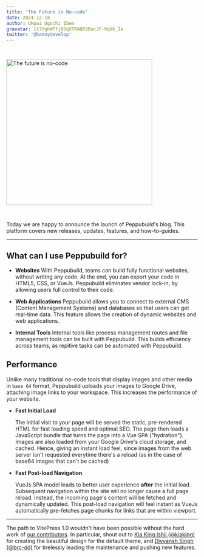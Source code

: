```yaml
---
title: 'The Future is No-code'
date: 2024-12-18
author: Ukpai Ugochi Ibem
gravatar: 1t7YghWTfjB5qXTRAQR3BucJF-9qUk_Ie
twitter: '@hannydevelop'
---
```


<img src="https://peppubuild.com/AboutMain.png" alt="The future is no-code"  style="width:40vw; margin:2em auto;">

Today we are happy to announce the launch of Peppubuild's blog. This platform covers new releases, updates, features, and how-to-guides.

---

## What can I use Peppubuild for?

- **Websites**
With Peppubuild, teams can build fully functional websites, without writing any code. At the end, you can export your code in HTML5, CSS, or VueJs. Peppubuild eliminates vendor lock-in, by allowing users full control to their code.

- **Web Applications**
Peppubuild allows you to connect to external CMS (Content Management Systems) and databases so that users can get real-time data. This feature allows the creation of dynamic websites and web applications.

- **Internal Tools**
Internal tools like process management routes and file management tools can be built with Peppubuild. This builds efficiency across teams, as repitive tasks can be automated with Peppubuild.

## Performance

Unlike many traditional no-code tools that display images and other media in `base 64` format, Peppubuild uploads your images to Google Drive, attaching image links to your workspace. This increases the performance of your website. 

- **Fast Initial Load**

  The initial visit to your page will be served the static, pre-rendered HTML for fast loading speed and optimal SEO. The page then loads a JavaScript bundle that turns the page into a Vue SPA ("hydration"). Images are also loaded from your Google Drive's cloud storage, and cached. Hence, giving an instant load feel, since images from the web server isn't requested everytime there's a reload (as in the case of base64 images that can't be cached)

- **Fast Post-load Navigation**

  VueJs SPA model leads to better user experience **after** the initial load. Subsequent navigation within the site will no longer cause a full page reload. Instead, the incoming page's content will be fetched and dynamically updated. This post-load navigation will feel instant as VueJs automatically pre-fetches page chunks for links that are within viewport. 
---

The path to VitePress 1.0 wouldn't have been possible without the hard work of [our contributors](https://github.com/vuejs/vitepress/graphs/contributors). In particular, shout out to [Kia King Ishii (@kiaking)](https://github.com/kiaking) for creating the beautiful design for the default theme, and [Divyansh Singh (@brc-dd)](https://github.com/brc-dd) for tirelessly leading the maintenance and pushing new features.
